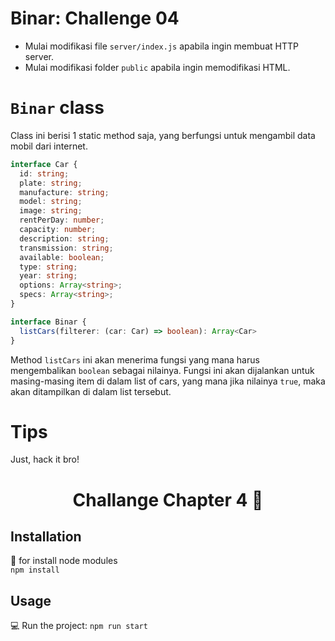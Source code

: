 # Binar: Challenge 04

- Mulai modifikasi file `server/index.js` apabila ingin membuat HTTP server.
- Mulai modifikasi folder `public` apabila ingin memodifikasi HTML.

# `Binar` class

Class ini berisi 1 static method saja, yang berfungsi untuk mengambil data mobil dari internet.

```typescript
interface Car {
  id: string;
  plate: string;
  manufacture: string;
  model: string;
  image: string;
  rentPerDay: number;
  capacity: number;
  description: string;
  transmission: string;
  available: boolean;
  type: string;
  year: string;
  options: Array<string>;
  specs: Array<string>;
}

interface Binar {
  listCars(filterer: (car: Car) => boolean): Array<Car>
}
```

Method `listCars` ini akan menerima fungsi yang mana harus mengembalikan `boolean` sebagai nilainya. 
Fungsi ini akan dijalankan untuk masing-masing item di dalam list of cars, yang mana jika nilainya `true`,
maka akan ditampilkan di dalam list tersebut.

# Tips

Just, hack it bro!

<h1 align="center">Challange Chapter 4 👋</h1>

## Installation
💾 for install node modules  
`npm install`

## Usage
💻   Run the project:
`npm run start`

